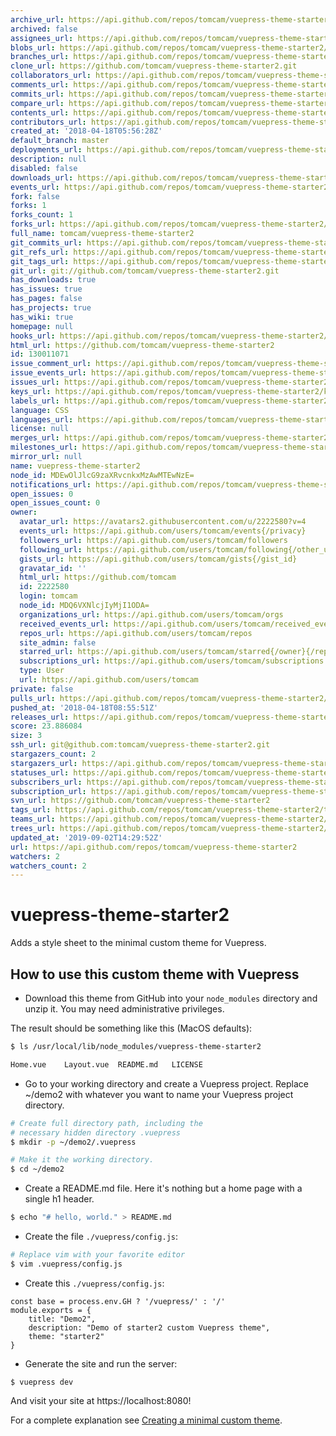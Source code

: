 ```yaml
---
archive_url: https://api.github.com/repos/tomcam/vuepress-theme-starter2/{archive_format}{/ref}
archived: false
assignees_url: https://api.github.com/repos/tomcam/vuepress-theme-starter2/assignees{/user}
blobs_url: https://api.github.com/repos/tomcam/vuepress-theme-starter2/git/blobs{/sha}
branches_url: https://api.github.com/repos/tomcam/vuepress-theme-starter2/branches{/branch}
clone_url: https://github.com/tomcam/vuepress-theme-starter2.git
collaborators_url: https://api.github.com/repos/tomcam/vuepress-theme-starter2/collaborators{/collaborator}
comments_url: https://api.github.com/repos/tomcam/vuepress-theme-starter2/comments{/number}
commits_url: https://api.github.com/repos/tomcam/vuepress-theme-starter2/commits{/sha}
compare_url: https://api.github.com/repos/tomcam/vuepress-theme-starter2/compare/{base}...{head}
contents_url: https://api.github.com/repos/tomcam/vuepress-theme-starter2/contents/{+path}
contributors_url: https://api.github.com/repos/tomcam/vuepress-theme-starter2/contributors
created_at: '2018-04-18T05:56:28Z'
default_branch: master
deployments_url: https://api.github.com/repos/tomcam/vuepress-theme-starter2/deployments
description: null
disabled: false
downloads_url: https://api.github.com/repos/tomcam/vuepress-theme-starter2/downloads
events_url: https://api.github.com/repos/tomcam/vuepress-theme-starter2/events
fork: false
forks: 1
forks_count: 1
forks_url: https://api.github.com/repos/tomcam/vuepress-theme-starter2/forks
full_name: tomcam/vuepress-theme-starter2
git_commits_url: https://api.github.com/repos/tomcam/vuepress-theme-starter2/git/commits{/sha}
git_refs_url: https://api.github.com/repos/tomcam/vuepress-theme-starter2/git/refs{/sha}
git_tags_url: https://api.github.com/repos/tomcam/vuepress-theme-starter2/git/tags{/sha}
git_url: git://github.com/tomcam/vuepress-theme-starter2.git
has_downloads: true
has_issues: true
has_pages: false
has_projects: true
has_wiki: true
homepage: null
hooks_url: https://api.github.com/repos/tomcam/vuepress-theme-starter2/hooks
html_url: https://github.com/tomcam/vuepress-theme-starter2
id: 130011071
issue_comment_url: https://api.github.com/repos/tomcam/vuepress-theme-starter2/issues/comments{/number}
issue_events_url: https://api.github.com/repos/tomcam/vuepress-theme-starter2/issues/events{/number}
issues_url: https://api.github.com/repos/tomcam/vuepress-theme-starter2/issues{/number}
keys_url: https://api.github.com/repos/tomcam/vuepress-theme-starter2/keys{/key_id}
labels_url: https://api.github.com/repos/tomcam/vuepress-theme-starter2/labels{/name}
language: CSS
languages_url: https://api.github.com/repos/tomcam/vuepress-theme-starter2/languages
license: null
merges_url: https://api.github.com/repos/tomcam/vuepress-theme-starter2/merges
milestones_url: https://api.github.com/repos/tomcam/vuepress-theme-starter2/milestones{/number}
mirror_url: null
name: vuepress-theme-starter2
node_id: MDEwOlJlcG9zaXRvcnkxMzAwMTEwNzE=
notifications_url: https://api.github.com/repos/tomcam/vuepress-theme-starter2/notifications{?since,all,participating}
open_issues: 0
open_issues_count: 0
owner:
  avatar_url: https://avatars2.githubusercontent.com/u/2222580?v=4
  events_url: https://api.github.com/users/tomcam/events{/privacy}
  followers_url: https://api.github.com/users/tomcam/followers
  following_url: https://api.github.com/users/tomcam/following{/other_user}
  gists_url: https://api.github.com/users/tomcam/gists{/gist_id}
  gravatar_id: ''
  html_url: https://github.com/tomcam
  id: 2222580
  login: tomcam
  node_id: MDQ6VXNlcjIyMjI1ODA=
  organizations_url: https://api.github.com/users/tomcam/orgs
  received_events_url: https://api.github.com/users/tomcam/received_events
  repos_url: https://api.github.com/users/tomcam/repos
  site_admin: false
  starred_url: https://api.github.com/users/tomcam/starred{/owner}{/repo}
  subscriptions_url: https://api.github.com/users/tomcam/subscriptions
  type: User
  url: https://api.github.com/users/tomcam
private: false
pulls_url: https://api.github.com/repos/tomcam/vuepress-theme-starter2/pulls{/number}
pushed_at: '2018-04-18T08:55:51Z'
releases_url: https://api.github.com/repos/tomcam/vuepress-theme-starter2/releases{/id}
score: 23.886084
size: 3
ssh_url: git@github.com:tomcam/vuepress-theme-starter2.git
stargazers_count: 2
stargazers_url: https://api.github.com/repos/tomcam/vuepress-theme-starter2/stargazers
statuses_url: https://api.github.com/repos/tomcam/vuepress-theme-starter2/statuses/{sha}
subscribers_url: https://api.github.com/repos/tomcam/vuepress-theme-starter2/subscribers
subscription_url: https://api.github.com/repos/tomcam/vuepress-theme-starter2/subscription
svn_url: https://github.com/tomcam/vuepress-theme-starter2
tags_url: https://api.github.com/repos/tomcam/vuepress-theme-starter2/tags
teams_url: https://api.github.com/repos/tomcam/vuepress-theme-starter2/teams
trees_url: https://api.github.com/repos/tomcam/vuepress-theme-starter2/git/trees{/sha}
updated_at: '2019-09-02T14:29:52Z'
url: https://api.github.com/repos/tomcam/vuepress-theme-starter2
watchers: 2
watchers_count: 2
---
```


# vuepress-theme-starter2

Adds a style sheet to the minimal custom theme for Vuepress. 

## How to use this custom theme with Vuepress

* Download this theme from GitHub into your `node_modules` directory and unzip it. You may need administrative privileges.

The result should be something like this (MacOS defaults):

```bash
$ ls /usr/local/lib/node_modules/vuepress-theme-starter2

Home.vue	Layout.vue	README.md	LICENSE
```

* Go to your working directory and create a Vuepress project. Replace ~/demo2 with whatever
you want to name your Vuepress project directory.

```bash
# Create full directory path, including the
# necessary hidden directory .vuepress
$ mkdir -p ~/demo2/.vuepress

# Make it the working directory.
$ cd ~/demo2
```
* Create a README.md file. Here it's nothing but a home page with a single h1 header.

```bash
$ echo "# hello, world." > README.md
```

* Create the file `./vuepress/config.js`:

```bash
# Replace vim with your favorite editor 
$ vim .vuepress/config.js
```

* Create this `./vuepress/config.js`:

```
const base = process.env.GH ? '/vuepress/' : '/'
module.exports = {
    title: "Demo2",
    description: "Demo of starter2 custom Vuepress theme",
    theme: "starter2"
}
```

* Generate the site and run the server:

```
$ vuepress dev
```

And visit your site at https://localhost:8080!

For a complete explanation see [Creating a minimal custom theme](http://vuepressbook.com/custom2.html).

